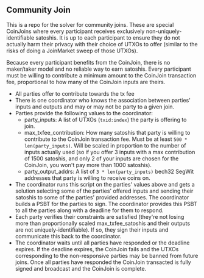 Community Join
----
This is a repo for the solver for community joins. These are special CoinJoins where every participant receives exclusively non-uniquely-identifiable satoshis. It is up to each participant to ensure they do not actually harm their privacy with their choice of UTXOs to offer (similar to the risks of doing a JoinMarket sweep of those UTXOs).

Because every participant benefits from the CoinJoin, there is no maker/taker model and no reliable way to earn satoshis. Every participant must be willing to contribute a minimum amount to the CoinJoin transaction fee, proportional to how many of the CoinJoin inputs are theirs.

- All parties offer to contribute towards the tx fee
- There is one coordinator who knows the association between parties' inputs and outputs and may or may not be party to a given join.
- Parties provide the following values to the coordinator:
    - party\_inputs: A list of UTXOs (`txid:index`) the party is offering to join.
    - max\_txfee\_contribution: How many satoshis that party is willing to contribute to the CoinJoin transaction fee. Must be at least `500 * len(party_inputs)`. Will be scaled in proportion to the number of inputs actually used (so if you offer 3 inputs with a max contribution of 1500 satoshis, and only 2 of your inputs are chosen for the CoinJoin, you won't pay more than 1000 satoshis).
    - party\_output\_addrs: A list of `3 * len(party_inputs)` bech32 SegWit addresses that party is willing to receive coins on.
- The coordinator runs this script on the parties' values above and gets a solution selecting some of the parties' offered inputs and sending their satoshis to some of the parties' provided addresses. The coordinator builds a PSBT for the parties to sign. The coordinator provides this PSBT to all the parties along with a deadline for them to respond.
- Each party verifies their constraints are satisfied (they're not losing more than proportionally scaled max\_txfee\_satoshis and their outputs are not uniquely-identifiable). If so, they sign their inputs and communicate this back to the coordinator.
- The coordinator waits until all parties have responded or the deadline expires. If the deadline expires, the CoinJoin fails and the UTXOs corresponding to the non-responsive parties may be banned from future joins. Once all parties have responded the CoinJoin transacted is fully signed and broadcast and the CoinJoin is complete.

